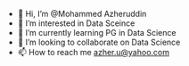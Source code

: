 - 👋 Hi, I’m @Mohammed Azheruddin
- 👀 I’m interested in Data Sceince
- 🌱 I’m currently learning PG in Data Science
- 💞️ I’m looking to collaborate on Data Science 
- 📫 How to reach me azher.u@yahoo.com

<!---
Azherds/Azherds is a ✨ special ✨ repository because its `README.md` (this file) appears on your GitHub profile.
You can click the Preview link to take a look at your changes.
--->
